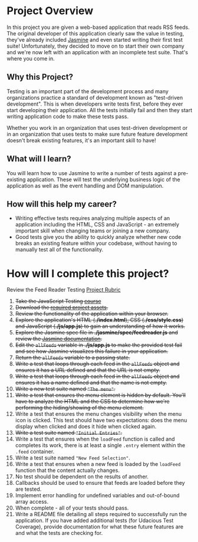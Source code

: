 # Project Overview

In this project you are given a web-based application that reads RSS feeds. The original developer of this application clearly saw the value in testing, they've already included [Jasmine](http://jasmine.github.io/) and even started writing their first test suite! Unfortunately, they decided to move on to start their own company and we're now left with an application with an incomplete test suite. That's where you come in.


## Why this Project?

Testing is an important part of the development process and many organizations practice a standard of development known as "test-driven development". This is when developers write tests first, before they ever start developing their application. All the tests initially fail and then they start writing application code to make these tests pass.

Whether you work in an organization that uses test-driven development or in an organization that uses tests to make sure future feature development doesn't break existing features, it's an important skill to have!


## What will I learn?

You will learn how to use Jasmine to write a number of tests against a pre-existing application. These will test the underlying business logic of the application as well as the event handling and DOM manipulation.


## How will this help my career?

* Writing effective tests requires analyzing multiple aspects of an application including the HTML, CSS and JavaScript - an extremely important skill when changing teams or joining a new company.
* Good tests give you the ability to quickly analyze whether new code breaks an existing feature within your codebase, without having to manually test all of the functionality.


# How will I complete this project?

Review the Feed Reader Testing [Project Rubric](https://review.udacity.com/#!/projects/3442558598/rubric)

1. ~~Take the JavaScript Testing [course](https://www.udacity.com/course/ud549)~~  
2. ~~Download the [required project assets](http://github.com/udacity/frontend-nanodegree-feedreader).~~  
3. ~~Review the functionality of the application within your browser.~~  
4. ~~Explore the application's HTML (**./index.html**), CSS (**./css/style.css**) and JavaScript (**./js/app.js**) to gain an understanding of how it works.~~  
5. ~~Explore the Jasmine spec file in **./jasmine/spec/feedreader.js** and review the [Jasmine documentation](http://jasmine.github.io).~~  
6. ~~Edit the `allFeeds` variable in **./js/app.js** to make the provided test fail and see how Jasmine visualizes this failure in your application.~~  
7. ~~Return the `allFeeds` variable to a passing state.~~  
8. ~~Write a test that loops through each feed in the `allFeeds` object and ensures it has a URL defined and that the URL is not empty.~~  
9. ~~Write a test that loops through each feed in the `allFeeds` object and ensures it has a name defined and that the name is not empty.~~  
10. ~~Write a new test suite named `"The menu"`.~~  
11. ~~Write a test that ensures the menu element is hidden by default. You'll have to analyze the HTML and the CSS to determine how we're performing the hiding/showing of the menu element.~~  
12. Write a test that ensures the menu changes visibility when the menu icon is clicked. This test should have two expectations: does the menu display when clicked and does it hide when clicked again.
13. ~~Write a test suite named `"Initial Entries"`.~~  
14. Write a test that ensures when the `loadFeed` function is called and completes its work, there is at least a single `.entry` element within the `.feed` container.
15. Write a test suite named `"New Feed Selection"`.
16. Write a test that ensures when a new feed is loaded by the `loadFeed` function that the content actually changes.
17. No test should be dependent on the results of another.
18. Callbacks should be used to ensure that feeds are loaded before they are tested.
19. Implement error handling for undefined variables and out-of-bound array access.
20. When complete - all of your tests should pass.
21. Write a README file detailing all steps required to successfully run the application. If you have added additional tests (for Udacious Test Coverage),  provide documentation for what these future features are and what the tests are checking for.
